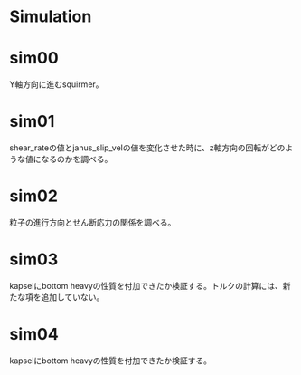 # Simulation

# sim00
Y軸方向に進むsquirmer。

# sim01
shear_rateの値とjanus_slip_velの値を変化させた時に、z軸方向の回転がどのような値になるのかを調べる。

# sim02
粒子の進行方向とせん断応力の関係を調べる。

# sim03
kapselにbottom heavyの性質を付加できたか検証する。トルクの計算には、新たな項を追加していない。

# sim04
kapselにbottom heavyの性質を付加できたか検証する。
